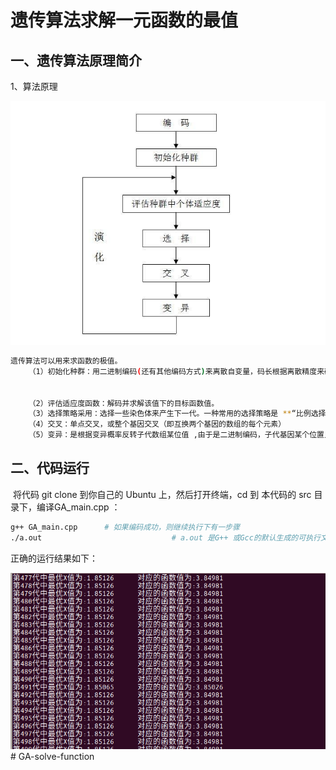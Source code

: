 # 遗传算法求解一元函数的最值

## 一、遗传算法原理简介

1、算法原理

![](./pictures/GA.png)

```bash
遗传算法可以用来求函数的极值。 
 	（1）初始化种群：用二进制编码(还有其他编码方式)来离散自变量，码长根据离散精度来确定。码长为:
																			log2[(max-min)/精度 + 1 ]
																			
 	（2）评估适应度函数：解码并求解该值下的目标函数值。
 	（3）选择策略采用：选择一些染色体来产生下一代。一种常用的选择策略是 **“比例选择”**，也就是个体被选中的概率与其适应度函数值成正比。假设群体的个体总数是M，那么那么一个体Xi被选中的概率为f(Xi)/( f(X1) + f(X2) + …….. + f(Xn) ) 比例选择实现算法就是所谓的轮盘赌策略（**Roulette Wheel Selection**）
 	（4）交叉：单点交叉，或整个基因交叉（即互换两个基因的数组的每个元素）
 	（5）变异：是根据变异概率反转子代数组某位值 ,由于是二进制编码，子代基因某个位置只有两种状态(0、1)。
```



## 二、代码运行

​	将代码 git clone 到你自己的 Ubuntu 上，然后打开终端，cd 到 本代码的 src 目录下，编译GA_main.cpp ：

```bash
g++ GA_main.cpp      # 如果编码成功，则继续执行下有一步骤
./a.out                             # a.out 是G++ 或Gcc的默认生成的可执行文件名
```

正确的运行结果如下：

![](./pictures/run_result_show.png)# GA-solve-function
